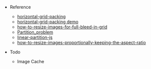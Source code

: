- Reference

  - [horizontal-grid-packing](https://github.com/jonathanong/horizontal-grid-packing)
  - [horizontal-grid-packing demo](https://jongleberry.com/horizontal-grid-packing/)
  - [how-to-resize-images-for-full-bleed-in-grid](https://stackoverflow.com/questions/19695950/how-to-resize-images-for-full-bleed-in-grid)
  - [Partition_problem](https://en.wikipedia.org/wiki/Partition_problem)
  - [linear-partition-js](https://github.com/prezly/linear-partition-js)
  - [how-to-resize-images-proportionally-keeping-the-aspect-ratio](https://stackoverflow.com/questions/3971841/how-to-resize-images-proportionally-keeping-the-aspect-ratio)

- Todo
  - Image Cache
